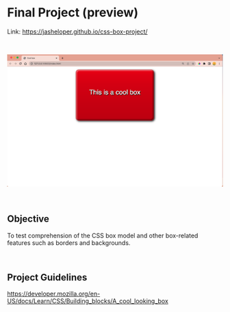 # Final Project (preview)
Link: https://jasheloper.github.io/css-box-project/

<br>

![A cool-looking box](preview.png)

<br>

## Objective
To test comprehension of the CSS box model and other box-related features such as borders and backgrounds.

<br>

## Project Guidelines
https://developer.mozilla.org/en-US/docs/Learn/CSS/Building_blocks/A_cool_looking_box